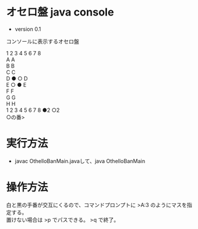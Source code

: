 # オセロ盤 java console
* version 0.1

コンソールに表示するオセロ盤

  1 2 3 4 5 6 7 8   
A                 A  
B                 B  
C                 C  
D       ● ○       D  
E       ○ ●       E  
F                 F  
G                 G  
H                 H  
  1 2 3 4 5 6 7 8    ●2 ○2  
○の番>  


# 実行方法
* javac OthelloBanMain.javaして、java OthelloBanMain

# 操作方法
白と黒の手番が交互にくるので、コマンドプロンプトに >A:3 のようにマスを指定する。  
置けない場合は >p でパスできる。 >q で終了。

